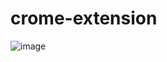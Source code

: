 # crome-extension
![image](https://user-images.githubusercontent.com/77378764/168476223-bad8179a-25ed-4c03-b0bf-7f76290438e5.png)

